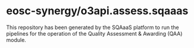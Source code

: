# eosc-synergy/o3api.assess.sqaaas
This repository has been generated by the SQAaaS platform to run the pipelines
for the operation of the
Quality Assessment & Awarding (QAA)
module.